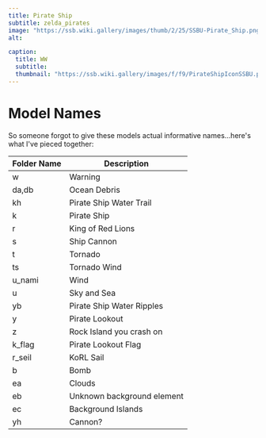 ```yaml
---
title: Pirate Ship
subtitle: zelda_pirates
image: "https://ssb.wiki.gallery/images/thumb/2/25/SSBU-Pirate_Ship.png/800px-SSBU-Pirate_Ship.png"
alt:

caption:
  title: WW
  subtitle: 
  thumbnail: "https://ssb.wiki.gallery/images/f/f9/PirateShipIconSSBU.png"
---
```

# Model Names
So someone forgot to give these models actual informative names...here's what I've pieced together:

| Folder Name | Description |
| ----------- | ----------- |
| w | Warning |
| da,db | Ocean Debris |
| kh | Pirate Ship Water Trail |
| k | Pirate Ship |
| r | King of Red Lions |
| s | Ship Cannon |
| t | Tornado |
| ts | Tornado Wind |
| u_nami | Wind |
| u | Sky and Sea |
| yb | Pirate Ship Water Ripples |
| y | Pirate Lookout |
| z | Rock Island you crash on |
| k_flag | Pirate Lookout Flag |
| r_seil | KoRL Sail |
| b | Bomb |
| ea | Clouds |
| eb | Unknown background element |
| ec | Background Islands |
| yh | Cannon? |